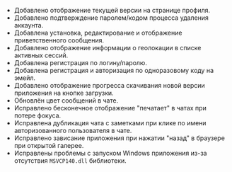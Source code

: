 - Добавлено отображение текущей версии на странице профиля.
- Добавлено подтверждение паролем/кодом процесса удаления аккаунта.
- Добавлена установка, редактирование и отображение приветственного сообщения.
- Добавлено отображение информации о геолокации в списке активных сессий.
- Добавлена регистрация по логину/паролю.
- Добавлена регистрация и авторизация по одноразовому коду на эмейл.
- Добавлено отображение прогресса скачивания новой версии приложения на кнопке загрузки.
- Обновлён цвет сообщений в чате.
- Исправлено бесконечное отображение "печатает" в чатах при потере фокуса.
- Исправлена дубликация чата с заметками при клике по имени авторизованного пользователя в чате.
- Исправлено зависание приложения при нажатии "назад" в браузере при открытой галерее.
- Исправлены проблемы с запуском Windows приложения из-за отсутствия `MSVCP140.dll` библиотеки.
